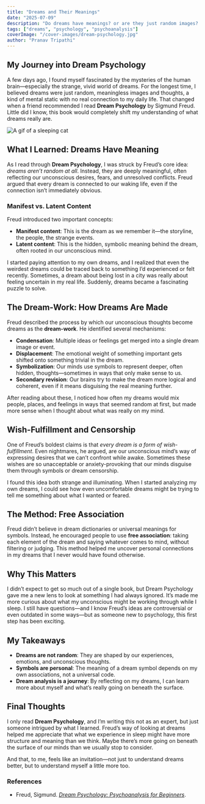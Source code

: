 ```yaml
---
title: "Dreams and Their Meanings"
date: "2025-07-09"
description: "Do dreams have meanings? or are they just random images? This is my understanding after reading the The Interpretation of Dreams by Sigmund Freud."
tags: ["dreams", "psychology", "psychoanalysis"]
coverImage: "/cover-images/dream-psychology.jpg"
author: "Pranav Tripathi"
---
```


## My Journey into Dream Psychology

A few days ago, I found myself fascinated by the mysteries of the human brain—especially the strange, vivid world of dreams. For the longest time, I believed dreams were just random, meaningless images and thoughts, a kind of mental static with no real connection to my daily life. That changed when a friend recommended I read **Dream Psychology** by Sigmund Freud. Little did I know, this book would completely shift my understanding of what dreams really are.

![A gif of a sleeping cat](https://media4.giphy.com/media/v1.Y2lkPTc5MGI3NjExOXp4cndlYzJlMzB2Y292cGMzMXE2c2Rib3B3cTF1N29yMjRwOGcwYyZlcD12MV9pbnRlcm5hbF9naWZfYnlfaWQmY3Q9Zw/l3LZdeA8IiUJa/giphy.gif)

## What I Learned: Dreams Have Meaning

As I read through **Dream Psychology**, I was struck by Freud’s core idea: _dreams aren’t random at all_. Instead, they are deeply meaningful, often reflecting our unconscious desires, fears, and unresolved conflicts. Freud argued that every dream is connected to our waking life, even if the connection isn’t immediately obvious.

### Manifest vs. Latent Content

Freud introduced two important concepts:

- **Manifest content**: This is the dream as we remember it—the storyline, the people, the strange events.
- **Latent content**: This is the hidden, symbolic meaning behind the dream, often rooted in our unconscious mind.

I started paying attention to my own dreams, and I realized that even the weirdest dreams could be traced back to something I’d experienced or felt recently. Sometimes, a dream about being lost in a city was really about feeling uncertain in my real life. Suddenly, dreams became a fascinating puzzle to solve.

## The Dream-Work: How Dreams Are Made

Freud described the process by which our unconscious thoughts become dreams as the **dream-work**. He identified several mechanisms:

- **Condensation**: Multiple ideas or feelings get merged into a single dream image or event.
- **Displacement**: The emotional weight of something important gets shifted onto something trivial in the dream.
- **Symbolization**: Our minds use symbols to represent deeper, often hidden, thoughts—sometimes in ways that only make sense to us.
- **Secondary revision**: Our brains try to make the dream more logical and coherent, even if it means disguising the real meaning further.

After reading about these, I noticed how often my dreams would mix people, places, and feelings in ways that seemed random at first, but made more sense when I thought about what was really on my mind.

## Wish-Fulfillment and Censorship

One of Freud’s boldest claims is that _every dream is a form of wish-fulfillment_. Even nightmares, he argued, are our unconscious mind’s way of expressing desires that we can’t confront while awake. Sometimes these wishes are so unacceptable or anxiety-provoking that our minds disguise them through symbols or dream censorship.

I found this idea both strange and illuminating. When I started analyzing my own dreams, I could see how even uncomfortable dreams might be trying to tell me something about what I wanted or feared.

## The Method: Free Association

Freud didn’t believe in dream dictionaries or universal meanings for symbols. Instead, he encouraged people to use **free association**: taking each element of the dream and saying whatever comes to mind, without filtering or judging. This method helped me uncover personal connections in my dreams that I never would have found otherwise.

## Why This Matters

I didn’t expect to get so much out of a single book, but Dream Psychology gave me a new lens to look at something I had always ignored. It’s made me more curious about what my unconscious might be working through while I sleep. I still have questions—and I know Freud’s ideas are controversial or even outdated in some ways—but as someone new to psychology, this first step has been exciting.

## My Takeaways

- **Dreams are not random**: They are shaped by our experiences, emotions, and unconscious thoughts.
- **Symbols are personal**: The meaning of a dream symbol depends on my own associations, not a universal code.
- **Dream analysis is a journey**: By reflecting on my dreams, I can learn more about myself and what’s really going on beneath the surface.

## Final Thoughts

I only read **Dream Psychology**, and I’m writing this not as an expert, but just someone intrigued by what I learned. Freud’s way of looking at dreams helped me appreciate that what we experience in sleep might have more structure and meaning than we think. Maybe there’s more going on beneath the surface of our minds than we usually stop to consider.

And that, to me, feels like an invitation—not just to understand dreams better, but to understand myself a little more too.

### References

- Freud, Sigmund. [_Dream Psychology: Psychoanalysis for Beginners_](https://www.gutenberg.org/cache/epub/15489/pg15489-images.html).
